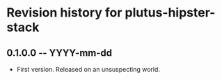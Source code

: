 # Revision history for plutus-hipster-stack

## 0.1.0.0 -- YYYY-mm-dd

* First version. Released on an unsuspecting world.
